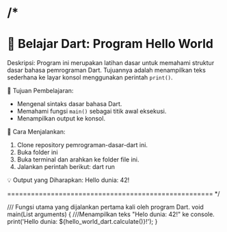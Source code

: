 /*
====================================================
📘 Belajar Dart: Program Hello World
====================================================

Deskripsi:
Program ini merupakan latihan dasar untuk memahami
struktur dasar bahasa pemrograman Dart. Tujuannya
adalah menampilkan teks sederhana ke layar konsol
menggunakan perintah `print()`.

🎯 Tujuan Pembelajaran:
- Mengenal sintaks dasar bahasa Dart.
- Memahami fungsi `main()` sebagai titik awal eksekusi.
- Menampilkan output ke konsol.

🧩 Cara Menjalankan:
1. Clone repository pemrograman-dasar-dart ini.
2. Buka folder ini
2. Buka terminal dan arahkan ke folder file ini.
3. Jalankan perintah berikut:
   dart run

💡 Output yang Diharapkan:
Hello dunia: 42!

====================================================
*/

/// Fungsi utama yang dijalankan pertama kali oleh program Dart.
void main(List<String> arguments) {
    ///Menampilkan teks "Helo dunia: 42!" ke console.
  print('Hello dunia: ${hello_world_dart.calculate()}!');
}

